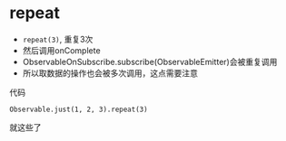 # repeat

- `repeat(3)`, 重复3次
- 然后调用onComplete
- ObservableOnSubscribe.subscribe(ObservableEmitter)会被重复调用
- 所以取数据的操作也会被多次调用，这点需要注意

代码

```
Observable.just(1, 2, 3).repeat(3)
```

就这些了